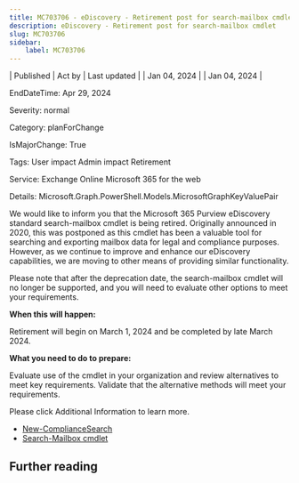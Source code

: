 ```yaml
---
title: MC703706 - eDiscovery - Retirement post for search-mailbox cmdlet
description: eDiscovery - Retirement post for search-mailbox cmdlet
slug: MC703706
sidebar:
    label: MC703706
---
```


| Published | Act by | Last updated |
| Jan 04, 2024 |  | Jan 04, 2024 |

EndDateTime: Apr 29, 2024

Severity: normal

Category: planForChange

IsMajorChange: True

Tags: User impact Admin impact Retirement

Service: Exchange Online Microsoft 365 for the web

Details: Microsoft.Graph.PowerShell.Models.MicrosoftGraphKeyValuePair

<p>We would like to inform you that the Microsoft 365 Purview eDiscovery standard search-mailbox cmdlet is being retired. Originally announced in 2020, this was postponed as this cmdlet has been a valuable tool for searching and exporting mailbox data for legal and compliance purposes. However, as we continue to improve and enhance our eDiscovery capabilities, we are moving to other means of providing similar functionality.
</p><p>Please note that after the deprecation date, the search-mailbox cmdlet will no longer be supported, and you will need to evaluate other options to meet your requirements.</p><p><b>When this will happen:</b>
</p><p>Retirement will begin on March 1, 2024 and be completed by late March 2024.</p><p><b>What you need to do to prepare:</b>&nbsp;</p><p>Evaluate use of the cmdlet in your organization and review alternatives to meet key requirements. Validate that the alternative methods will meet your requirements.&nbsp;</p><p>Please click Additional Information to learn more.</p><ul><li><a href="https://learn.microsoft.com/powershell/module/exchange/new-compliancesearch?view=exchange-ps" target="_blank">New-ComplianceSearch</a></li><li><a href="https://learn.microsoft.com/en-us/purview/ediscovery-legacy-retirement#search-mailbox-cmdlet" target="_blank">Search-Mailbox cmdlet</a></li></ul>

## Further reading
